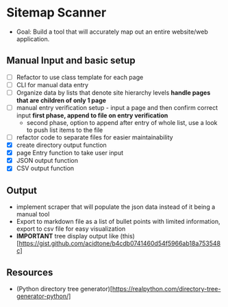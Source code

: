 # Sitemap Scanner
* Goal: Build a tool that will accurately map out an entire website/web application.

## Manual Input and basic setup
- [ ] Refactor to use class template for each page
- [ ] CLI for manual data entry
- [ ] Organize data by lists that denote site hierarchy levels **handle pages that are children of only 1 page**
- [ ] manual entry verification setup - input a page and then confirm correct input **first phase, append to file on entry verification**
  - second phase, option to append after entry of whole list, use a look to push list items to the file
- [ ] refactor code to separate files for easier maintainability
- [X] create directory output function
- [X] page Entry function to take user input
- [X] JSON output function
- [X] CSV output function

## Output
* implement scraper that will populate the json data instead of it being a manual tool
* Export to markdown file as a list of bullet points with limited information, export to csv file for easy visualization
* **IMPORTANT** tree display output like (this)[https://gist.github.com/acidtone/b4cdb0741460d54f5966ab18a753548c]

## Resources
* (Python directory tree generator)[https://realpython.com/directory-tree-generator-python/]

